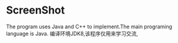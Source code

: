 # ScreenShot
The program uses Java and C++ to implement.The main programing language is Java.
编译环境JDK8,该程序仅用来学习交流,
